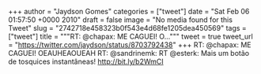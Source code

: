 
+++
author = "Jaydson Gomes"
categories = ["tweet"]
date = "Sat Feb 06 01:57:50 +0000 2010"
draft = false
image = "No media found for this Tweet"
slug = "2742718e458323b0f543e4d68fe1205dea450569"
tags = ["tweet"]
title = """RT: @chapax: ME CAGUEI! O..."""
tweet = true
tweet_url = "https://twitter.com/jaydson/status/8703792438"
+++
RT: @chapax: ME CAGUEI! OEAUHEAOUEAH RT: @sandrinemk: RT @esterk: Mais um botão de tosquices instantâneas! http://bit.ly/b2WmCI
